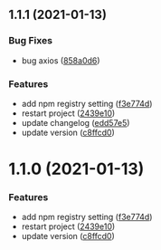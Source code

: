 ## 1.1.1 (2021-01-13)


### Bug Fixes

* bug axios ([858a0d6](http://git.shensz.local/zhouwenkang/upload-image-tool/commits/858a0d66a005887eb8cf9661593ac60aa7bcdf7a))


### Features

* add npm registry setting ([f3e774d](http://git.shensz.local/zhouwenkang/upload-image-tool/commits/f3e774dbb2e995333c02a8a04a839baa28de0f4c))
* restart project ([2439e10](http://git.shensz.local/zhouwenkang/upload-image-tool/commits/2439e1014596a1cb8fb810c2a700722496798386))
* update changelog ([edd57e5](http://git.shensz.local/zhouwenkang/upload-image-tool/commits/edd57e50e8c1f238ceca819648a3066e954ec82e))
* update version ([c8ffcd0](http://git.shensz.local/zhouwenkang/upload-image-tool/commits/c8ffcd09a9d9839334bd2642da56bd9f717098d1))



# 1.1.0 (2021-01-13)


### Features

* add npm registry setting ([f3e774d](http://git.shensz.local/zhouwenkang/upload-image-tool/commits/f3e774dbb2e995333c02a8a04a839baa28de0f4c))
* restart project ([2439e10](http://git.shensz.local/zhouwenkang/upload-image-tool/commits/2439e1014596a1cb8fb810c2a700722496798386))
* update version ([c8ffcd0](http://git.shensz.local/zhouwenkang/upload-image-tool/commits/c8ffcd09a9d9839334bd2642da56bd9f717098d1))



